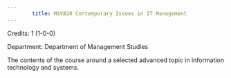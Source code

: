 ```yaml
---
        title: MSV820 Contemporary Issues in IT Management
---
```

Credits: 1 (1-0-0)

Department: Department of Management Studies

The contents of the course around a selected advanced topic in information technology and systems.